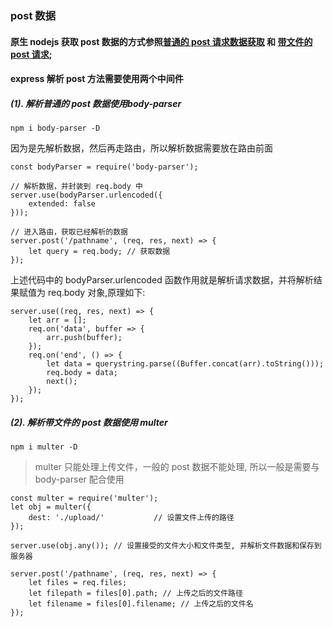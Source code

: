 ### post 数据

####  原生 nodejs 获取 post 数据的方式参照[普通的 post 请求数据获取](../../module/01.http.md) 和 [带文件的 post 请求](../../01.上传文件.md);

####  express 解析 post 方法需要使用两个中间件 

##### (1). 解析普通的 post 数据使用body-parser

```
npm i body-parser -D
```

因为是先解析数据，然后再走路由，所以解析数据需要放在路由前面

```
const bodyParser = require('body-parser');

// 解析数据，并封装到 req.body 中
server.use(bodyParser.urlencoded({
	extended: false
})); 

// 进入路由，获取已经解析的数据
server.post('/pathname', (req, res, next) => {
	let query = req.body; // 获取数据
});

``` 

上述代码中的 bodyParser.urlencoded 函数作用就是解析请求数据，并将解析结果赋值为 req.body 对象,原理如下:

```
server.use((req, res, next) => {
	let arr = [];
	req.on('data', buffer => {
		arr.push(buffer);
	});
	req.on('end', () => {
		let data = querystring.parse((Buffer.concat(arr).toString()));
		req.body = data;
		next();
	});
});
```

##### (2). 解析带文件的 post 数据使用 multer

```
npm i multer -D
```
> multer 只能处理上传文件，一般的 post 数据不能处理, 所以一般是需要与 body-parser 配合使用

```
const multer = require('multer');
let obj = multer({
	dest: './upload/'			// 设置文件上传的路径
});

server.use(obj.any()); // 设置接受的文件大小和文件类型, 并解析文件数据和保存到服务器

server.post('/pathname', (req, res, next) => {
	let files = req.files;
	let filepath = files[0].path; // 上传之后的文件路径
	let filename = files[0].filename; // 上传之后的文件名
});

```
